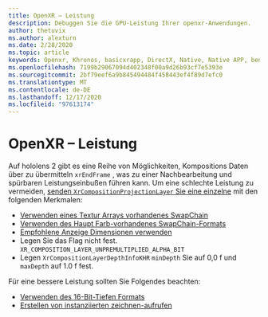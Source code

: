 ```yaml
---
title: OpenXR – Leistung
description: Debuggen Sie die GPU-Leistung Ihrer openxr-Anwendungen.
author: thetuvix
ms.author: alexturn
ms.date: 2/28/2020
ms.topic: article
keywords: Openxr, Khronos, basicxrapp, DirectX, Native, Native APP, benutzerdefiniertes Modul, Middleware, Leistung, Optimierung, GPU-Debugging, renderdoc, pix
ms.openlocfilehash: 7199b29067094d402348f00a9d26b93cf7e5393e
ms.sourcegitcommit: 2bf79eef6a9b845494484f458443ef4f89d7efc0
ms.translationtype: MT
ms.contentlocale: de-DE
ms.lasthandoff: 12/17/2020
ms.locfileid: "97613174"
---
```

# <a name="openxr-performance"></a>OpenXR – Leistung

Auf hololens 2 gibt es eine Reihe von Möglichkeiten, Kompositions Daten über zu übermitteln `xrEndFrame` , was zu einer Nachbearbeitung und spürbaren Leistungseinbußen führen kann.
Um eine schlechte Leistung zu vermeiden, [senden `XrCompositionProjectionLayer` Sie eine einzelne](openxr-best-practices.md#use-a-single-projection-layer) mit den folgenden Merkmalen:
* [Verwenden eines Textur Arrays vorhandenes SwapChain](openxr-best-practices.md#render-with-texture-array-and-vprt)
* [Verwenden des Haupt Farb-vorhandenes SwapChain-Formats](openxr-best-practices.md#select-a-swapchain-format)
* [Empfohlene Anzeige Dimensionen verwenden](openxr-best-practices.md#render-with-recommended-rendering-parameters-and-frame-timing)
* Legen Sie das Flag nicht fest. `XR_COMPOSITION_LAYER_UNPREMULTIPLIED_ALPHA_BIT`
* Legen `XrCompositionLayerDepthInfoKHR` `minDepth` Sie auf 0,0 f und `maxDepth` auf 1.0 f fest.

Für eine bessere Leistung sollten Sie Folgendes beachten:
* [Verwenden des 16-Bit-Tiefen Formats](openxr-best-practices.md#choose-a-reasonable-depth-range)
* [Erstellen von instanziierten zeichnen-aufrufen](openxr-best-practices.md#render-with-texture-array-and-vprt)
